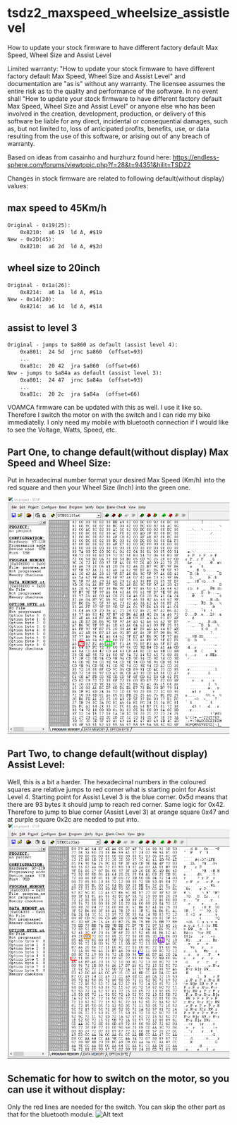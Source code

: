 # tsdz2_maxspeed_wheelsize_assistlevel
How to update your stock firmware to have different factory default Max Speed, Wheel Size and Assist Level

Limited warranty: "How to update your stock firmware to have different factory default Max Speed, Wheel Size and Assist Level" and documentation are "as is" without any warranty. The licensee assumes the entire risk as to the quality and performance of the software. In no event shall "How to update your stock firmware to have different factory default Max Speed, Wheel Size and Assist Level" or anyone else who has been involved in the creation, development, production, or delivery of this software be liable for any direct, incidental or consequential damages, such as, but not limited to, loss of anticipated profits, benefits, use, or data resulting from the use of this software, or arising out of any breach of warranty.

Based on ideas from casainho and hurzhurz found here: https://endless-sphere.com/forums/viewtopic.php?f=28&t=94351&hilit=TSDZ2

Changes in stock firmware are related to following default(without display) values:

max speed to 45Km/h
-------------------------
```
Original - 0x19(25):
	0x8210:	 a6 19	ld A, #$19
New - 0x2D(45):		
	0x8210:	 a6 2d	ld A, #$2d
```
wheel size to 20inch
-------------------------
```
Original - 0x1a(26):
	0x8214:	 a6 1a	ld A, #$1a
New - 0x14(20):
	0x8214:	 a6 14	ld A, #$14
```
assist to level 3
-------------------------
```
Original - jumps to $a860 as default (assist level 4):
	0xa801:	 24 5d	jrnc $a860  (offset=93)
	...
	0xa81c:	 20 42	jra $a860  (offset=66)	
New - jumps to $a84a as default (assist level 3):
	0xa801:	 24 47	jrnc $a84a  (offset=93)
	...
	0xa81c:	 20 2c	jra $a84a  (offset=66)
```
    
VOAMCA firmware can be updated with this as well. I use it like so. Therefore I switch the motor on with the switch and I can ride my bike immediatelly.
I only need my mobile with bluetooth connection if I would like to see the Voltage, Watts, Speed, etc.

Part One, to change default(without display) Max Speed and Wheel Size:
-------------------------
Put in hexadecimal number format your desired Max Speed (Km/h) into the red square and then your Wheel Size (Inch) into the green one.

![Alt text](maxspeed_wheelsize.png?raw=true)

Part Two, to change default(without display) Assist Level:
-------------------------
Well, this is a bit a harder. The hexadecimal numbers in the coloured squares are relative jumps to red corner what is starting point for Assist Level 4. Starting point for Assist Level 3 is the blue corner. 0x5d means that there are 93 bytes it should jump to reach red corner. Same logic for 0x42.
Therefore to jump to blue corner (Assist Level 3) at orange square 0x47 and at purple square 0x2c are needed to put into.
![Alt text](assistlevel.png?raw=true)


Schematic for how to switch on the motor, so you can use it without display:
-------------------------
Only the red lines are needed for the switch. You can skip the other part as that for the bluetooth module.
![Alt text](tsdz2_bluetooth_switch_highlight.JPG?raw=true)
